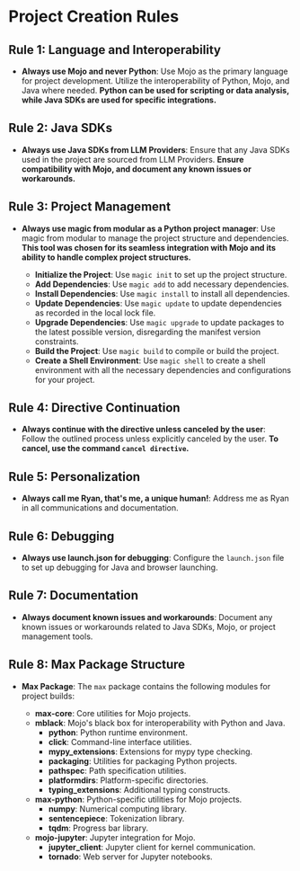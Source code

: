 # Project Creation Rules

## Rule 1: Language and Interoperability

- **Always use Mojo and never Python**: Use Mojo as the primary language for project development. Utilize the interoperability of Python, Mojo, and Java where needed. **Python can be used for scripting or data analysis, while Java SDKs are used for specific integrations.**

## Rule 2: Java SDKs

- **Always use Java SDKs from LLM Providers**: Ensure that any Java SDKs used in the project are sourced from LLM Providers. **Ensure compatibility with Mojo, and document any known issues or workarounds.**

## Rule 3: Project Management

- **Always use magic from modular as a Python project manager**: Use magic from modular to manage the project structure and dependencies. **This tool was chosen for its seamless integration with Mojo and its ability to handle complex project structures.**

  - **Initialize the Project**: Use `magic init` to set up the project structure.
  - **Add Dependencies**: Use `magic add` to add necessary dependencies.
  - **Install Dependencies**: Use `magic install` to install all dependencies.
  - **Update Dependencies**: Use `magic update` to update dependencies as recorded in the local lock file.
  - **Upgrade Dependencies**: Use `magic upgrade` to update packages to the latest possible version, disregarding the manifest version constraints.
  - **Build the Project**: Use `magic build` to compile or build the project.
  - **Create a Shell Environment**: Use `magic shell` to create a shell environment with all the necessary dependencies and configurations for your project.

## Rule 4: Directive Continuation

- **Always continue with the directive unless canceled by the user**: Follow the outlined process unless explicitly canceled by the user. **To cancel, use the command `cancel directive`.**

## Rule 5: Personalization

- **Always call me Ryan, that's me, a unique human!**: Address me as Ryan in all communications and documentation. 

## Rule 6: Debugging

- **Always use launch.json for debugging**: Configure the `launch.json` file to set up debugging for Java and browser launching.

## Rule 7: Documentation

- **Always document known issues and workarounds**: Document any known issues or workarounds related to Java SDKs, Mojo, or project management tools.

## Rule 8: Max Package Structure

- **Max Package**: The `max` package contains the following modules for project builds:

  - **max-core**: Core utilities for Mojo projects.
  - **mblack**: Mojo's black box for interoperability with Python and Java.
    - **python**: Python runtime environment.
    - **click**: Command-line interface utilities.
    - **mypy_extensions**: Extensions for mypy type checking.
    - **packaging**: Utilities for packaging Python projects.
    - **pathspec**: Path specification utilities.
    - **platformdirs**: Platform-specific directories.
    - **typing_extensions**: Additional typing constructs.
  - **max-python**: Python-specific utilities for Mojo projects.
    - **numpy**: Numerical computing library.
    - **sentencepiece**: Tokenization library.
    - **tqdm**: Progress bar library.
  - **mojo-jupyter**: Jupyter integration for Mojo.
    - **jupyter_client**: Jupyter client for kernel communication.
    - **tornado**: Web server for Jupyter notebooks. 